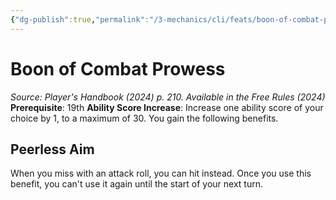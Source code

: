 ```yaml
---
{"dg-publish":true,"permalink":"/3-mechanics/cli/feats/boon-of-combat-prowess-xphb/","tags":["ttrpg-cli/compendium/src/5e/xphb","ttrpg-cli/feat"],"noteIcon":""}
---
```


# Boon of Combat Prowess
*Source: Player's Handbook (2024) p. 210. Available in the Free Rules (2024)*  
**Prerequisite**: 19th
**Ability Score Increase**: Increase one ability score of your choice by 1, to a maximum of 30.
You gain the following benefits.

## Peerless Aim

When you miss with an attack roll, you can hit instead. Once you use this benefit, you can't use it again until the start of your next turn.